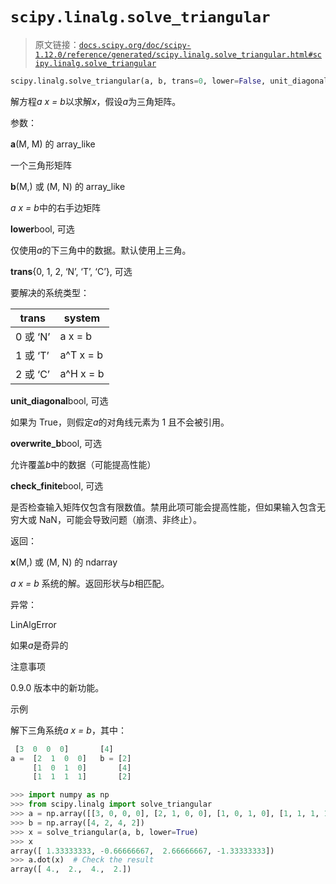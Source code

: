 # `scipy.linalg.solve_triangular`

> 原文链接：[`docs.scipy.org/doc/scipy-1.12.0/reference/generated/scipy.linalg.solve_triangular.html#scipy.linalg.solve_triangular`](https://docs.scipy.org/doc/scipy-1.12.0/reference/generated/scipy.linalg.solve_triangular.html#scipy.linalg.solve_triangular)

```py
scipy.linalg.solve_triangular(a, b, trans=0, lower=False, unit_diagonal=False, overwrite_b=False, check_finite=True)
```

解方程*a x = b*以求解*x*，假设*a*为三角矩阵。

参数：

**a**(M, M) 的 array_like

一个三角形矩阵

**b**(M,) 或 (M, N) 的 array_like

*a x = b*中的右手边矩阵

**lower**bool, 可选

仅使用*a*的下三角中的数据。默认使用上三角。

**trans**{0, 1, 2, ‘N’, ‘T’, ‘C’}, 可选

要解决的系统类型：

| trans | system |
| --- | --- |
| 0 或 ‘N’ | a x = b |
| 1 或 ‘T’ | a^T x = b |
| 2 或 ‘C’ | a^H x = b |

**unit_diagonal**bool, 可选

如果为 True，则假定*a*的对角线元素为 1 且不会被引用。

**overwrite_b**bool, 可选

允许覆盖*b*中的数据（可能提高性能）

**check_finite**bool, 可选

是否检查输入矩阵仅包含有限数值。禁用此项可能会提高性能，但如果输入包含无穷大或 NaN，可能会导致问题（崩溃、非终止）。

返回：

**x**(M,) 或 (M, N) 的 ndarray

*a x = b* 系统的解。返回形状与*b*相匹配。

异常：

LinAlgError

如果*a*是奇异的

注意事项

0.9.0 版本中的新功能。

示例

解下三角系统*a x = b*，其中：

```py
 [3  0  0  0]       [4]
a =  [2  1  0  0]   b = [2]
     [1  0  1  0]       [4]
     [1  1  1  1]       [2] 
```

```py
>>> import numpy as np
>>> from scipy.linalg import solve_triangular
>>> a = np.array([[3, 0, 0, 0], [2, 1, 0, 0], [1, 0, 1, 0], [1, 1, 1, 1]])
>>> b = np.array([4, 2, 4, 2])
>>> x = solve_triangular(a, b, lower=True)
>>> x
array([ 1.33333333, -0.66666667,  2.66666667, -1.33333333])
>>> a.dot(x)  # Check the result
array([ 4.,  2.,  4.,  2.]) 
```
